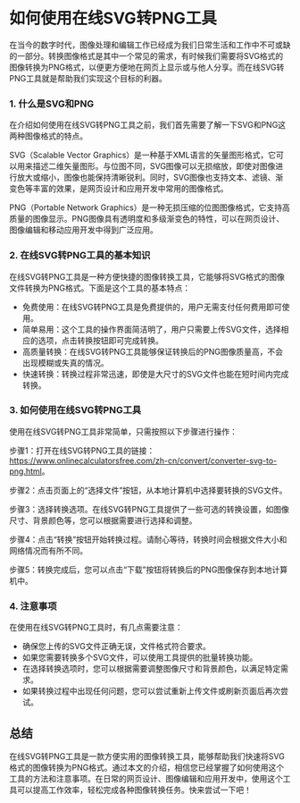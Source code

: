 如何使用在线SVG转PNG工具
===============

在当今的数字时代，图像处理和编辑工作已经成为我们日常生活和工作中不可或缺的一部分。转换图像格式是其中一个常见的需求，有时候我们需要将SVG格式的图像转换为PNG格式，以便更方便地在网页上显示或与他人分享。而在线SVG转PNG工具就是帮助我们实现这个目标的利器。

### 1. 什么是SVG和PNG

在介绍如何使用在线SVG转PNG工具之前，我们首先需要了解一下SVG和PNG这两种图像格式的特点。

SVG（Scalable Vector Graphics）是一种基于XML语言的矢量图形格式，它可以用来描述二维矢量图形。与位图不同，SVG图像可以无损缩放，即使对图像进行放大或缩小，图像也能保持清晰锐利。同时，SVG图像也支持文本、滤镜、渐变色等丰富的效果，是网页设计和应用开发中常用的图像格式。

PNG（Portable Network Graphics）是一种无损压缩的位图图像格式，它支持高质量的图像显示。PNG图像具有透明度和多级渐变色的特性，可以在网页设计、图像编辑和移动应用开发中得到广泛应用。

### 2. 在线SVG转PNG工具的基本知识

在线SVG转PNG工具是一种方便快捷的图像转换工具，它能够将SVG格式的图像文件转换为PNG格式。下面是这个工具的基本特点：

- 免费使用：在线SVG转PNG工具是免费提供的，用户无需支付任何费用即可使用。
- 简单易用：这个工具的操作界面简洁明了，用户只需要上传SVG文件，选择相应的选项，点击转换按钮即可完成转换。
- 高质量转换：在线SVG转PNG工具能够保证转换后的PNG图像质量高，不会出现模糊或失真的情况。
- 快速转换：转换过程非常迅速，即使是大尺寸的SVG文件也能在短时间内完成转换。

### 3. 如何使用在线SVG转PNG工具

使用在线SVG转PNG工具非常简单，只需按照以下步骤进行操作：

步骤1：打开在线SVG转PNG工具的链接：<https://www.onlinecalculatorsfree.com/zh-cn/convert/converter-svg-to-png.html>。

步骤2：点击页面上的“选择文件”按钮，从本地计算机中选择要转换的SVG文件。

步骤3：选择转换选项。在线SVG转PNG工具提供了一些可选的转换设置，如图像尺寸、背景颜色等，您可以根据需要进行选择和调整。

步骤4：点击“转换”按钮开始转换过程。请耐心等待，转换时间会根据文件大小和网络情况而有所不同。

步骤5：转换完成后，您可以点击“下载”按钮将转换后的PNG图像保存到本地计算机中。

### 4. 注意事项

在使用在线SVG转PNG工具时，有几点需要注意：

- 确保您上传的SVG文件正确无误，文件格式符合要求。
- 如果您需要转换多个SVG文件，可以使用工具提供的批量转换功能。
- 在选择转换选项时，您可以根据需要调整图像尺寸和背景颜色，以满足特定需求。
- 如果转换过程中出现任何问题，您可以尝试重新上传文件或刷新页面后再次尝试。

总结
--

在线SVG转PNG工具是一款方便实用的图像转换工具，能够帮助我们快速将SVG格式的图像转换为PNG格式。通过本文的介绍，相信您已经掌握了如何使用这个工具的方法和注意事项。在日常的网页设计、图像编辑和应用开发中，使用这个工具可以提高工作效率，轻松完成各种图像转换任务。快来尝试一下吧！